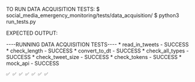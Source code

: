 

TO RUN DATA ACQUISITION TESTS:
$ social_media_emergency_monitoring/tests/data_acquisition/
$ python3 run_tests.py

EXPECTED OUTPUT:

----RUNNING DATA ACQUISITION TESTS----
	* read_in_tweets	-	SUCCESS
	* check_length		-	SUCCESS
	* convert_to_dt		-	SUCCESS
	* check_all_types	-	SUCCESS
	* check_tweet_size	-	SUCCESS
	* check_tokens		-	SUCCESS
	* mock_api		-	SUCCESS

	✅ ✅ ✅ ✅ ✅ ✅ ✅ 

